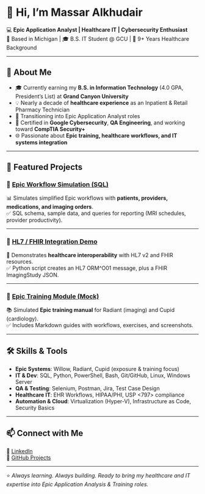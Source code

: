 # 👋 Hi, I’m Massar Alkhudair  

💻 **Epic Application Analyst | Healthcare IT | Cybersecurity Enthusiast**  
📍 Based in Michigan | 🎓 B.S. IT Student @ GCU | 💊 9+ Years Healthcare Background  

---

## 🚀 About Me
- 🎓 Currently earning my **B.S. in Information Technology** (4.0 GPA, President’s List) at **Grand Canyon University**  
- 💡 Nearly a decade of **healthcare experience** as an Inpatient & Retail Pharmacy Technician  
- 🏥 Transitioning into Epic Application Analyst roles  
- 🔐 Certified in **Google Cybersecurity**, **QA Engineering**, and working toward **CompTIA Security+**  
- 🌐 Passionate about **Epic training, healthcare workflows, and IT systems integration**

---

## 📂 Featured Projects

### 🔹 [Epic Workflow Simulation (SQL)](https://github.com/massar96/epic-workflow-simulation)
📊 Simulates simplified Epic workflows with **patients, providers, medications, and imaging orders**.  
✅ SQL schema, sample data, and queries for reporting (MRI schedules, provider productivity).

---

### 🔹 [HL7 / FHIR Integration Demo](https://github.com/massar96/epic-hl7-fhir-demo)
🔄 Demonstrates **healthcare interoperability** with HL7 v2 and FHIR resources.  
✅ Python script creates an HL7 ORM^O01 message, plus a FHIR ImagingStudy JSON.

---

### 🔹 [Epic Training Module (Mock)](https://github.com/massar96/epic-training-module)
📚 Simulated **Epic training manual** for Radiant (imaging) and Cupid (cardiology).  
✅ Includes Markdown guides with workflows, exercises, and screenshots.

---

## 🛠️ Skills & Tools
- **Epic Systems**: Willow, Radiant, Cupid (exposure & training focus)  
- **IT & Dev**: SQL, Python, PowerShell, Bash, Git/GitHub, Linux, Windows Server  
- **QA & Testing**: Selenium, Postman, Jira, Test Case Design  
- **Healthcare IT**: EHR Workflows, HIPAA/PHI, USP <797> compliance  
- **Automation & Cloud**: Virtualization (Hyper-V), Infrastructure as Code, Security Basics  

---

## 📫 Connect with Me
🔗 [LinkedIn](https://www.linkedin.com/in/massar96)  
📂 [GitHub Projects](https://github.com/massar96?tab=repositories)  

---
⭐ *Always learning. Always building. Ready to bring my healthcare and IT expertise into Epic Application Analysis & Training roles.*  
